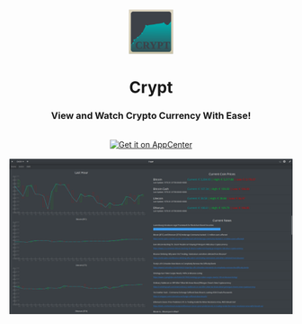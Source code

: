 <div align="center">
    <img width="80" height="80" src="icon.svg" alt="Icon">
  <h1 align="center">Crypt</h1>
  <h3 align="center">View and Watch Crypto Currency With Ease!</h3>
  <br>
  <a href="https://appcenter.elementary.io/com.github.dcharles525.crypt">
    <img src="https://appcenter.elementary.io/badge.svg?new" alt="Get it on AppCenter" />
  </a>
  <br><br>
  <img src="https://raw.githubusercontent.com/dcharles525/crypt/master/data/screenshot.png" alt="Crypt Screenshot">
</div>
